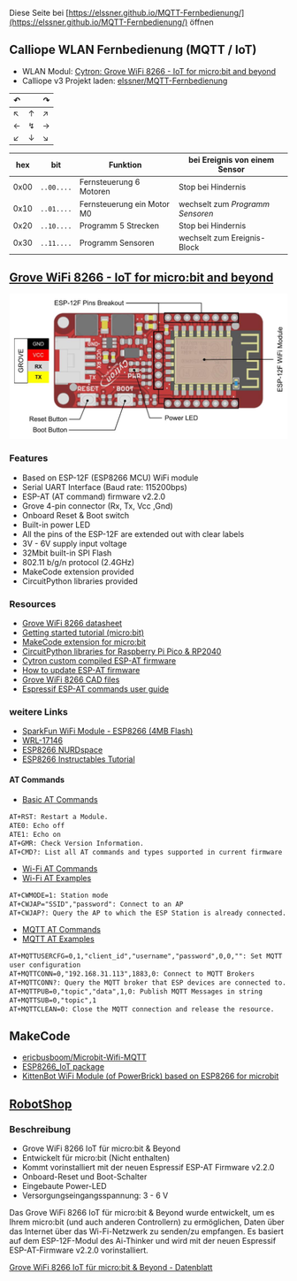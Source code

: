
Diese Seite bei [https://elssner.github.io/MQTT-Fernbedienung/](https://elssner.github.io/MQTT-Fernbedienung/) öffnen

## Calliope WLAN Fernbedienung (MQTT / IoT)

* WLAN Modul: [Cytron: Grove WiFi 8266 - IoT for micro:bit and beyond](doc/)
* Calliope v3 Projekt laden: [elssner/MQTT-Fernbedienung](https://elssner.github.io/MQTT-Fernbedienung/)

↶| |↷
---|---|---
↖|↑|↗
←|↯|→
↙|↓|↘

hex|bit|Funktion|bei Ereignis von einem Sensor
---|---|---|---
0x00|<code>..00....</code>|Fernsteuerung 6 Motoren|Stop bei Hindernis
0x10|<code>..01....</code>|Fernsteuerung ein Motor M0|wechselt zum *Programm Sensoren*
0x20|<code>..10....</code>|Programm 5 Strecken|Stop bei Hindernis
0x30|<code>..11....</code>|Programm Sensoren|wechselt zum Ereignis-Block





## [Grove WiFi 8266 - IoT for micro:bit and beyond](https://www.cytron.io/p-grove-wifi-8266-iot-for-microbit-and-beyond)

![](doc/GRV-WIFI-8266_Layout.jpg)

### Features

* Based on ESP-12F (ESP8266 MCU) WiFi module
* Serial UART Interface (Baud rate: 115200bps)
* ESP-AT (AT command) firmware v2.2.0
* Grove 4-pin connector (Rx, Tx, Vcc ,Gnd)
* Onboard Reset & Boot switch
* Built-in power LED
* All the pins of the ESP-12F are extended out with clear labels
* 3V - 6V supply input voltage
* 32Mbit built-in SPI Flash
* 802.11 b/g/n protocol (2.4GHz)
* MakeCode extension provided
* CircuitPython libraries provided

### Resources

* [Grove WiFi 8266 datasheet](https://docs.google.com/document/d/1ub3WuRrp1F8QijoHCDjOez6SC1mtG5pQglhiPdeB12k/edit) <!-- ?usp=sharing -->
* [Getting started tutorial (micro:bit)](https://www.cytron.io/tutorial/get-started-with-grove-wifi-8266-on-the-microbit/)
* [MakeCode extension for micro:bit](https://github.com/CytronTechnologies/pxt-esp8266)
* [CircuitPython libraries for Raspberry Pi Pico & RP2040](https://github.com/CytronTechnologies/MAKER-PI-PICO/tree/main/Example%20Code/CircuitPython/IoT)
* [Cytron custom compiled ESP-AT firmware](https://github.com/CytronTechnologies/esp-at-binaries)
* [How to update ESP-AT firmware](https://github.com/CytronTechnologies/esp-at-binaries#how-to-update-the-firmware)
* [Grove WiFi 8266 CAD files](https://drive.google.com/drive/folders/1kfOuKsVLOXPVkPTSarWBtlN2XdDNWKZJ) <!-- ?usp=sharing -->
* [Espressif ESP-AT commands user guide](https://docs.espressif.com/projects/esp-at/en/release-v2.2.0.0_esp8266/)

### weitere Links

* [SparkFun WiFi Module - ESP8266 (4MB Flash)](https://www.sparkfun.com/wifi-module-esp8266-4mb-flash.html)
* [WRL-17146](https://cdn.sparkfun.com/assets/f/e/5/6/f/ESP8266ModuleV2.pdf)
* [ESP8266 NURDspace](https://nurdspace.nl/ESP8266)
* [ESP8266 Instructables Tutorial](https://www.instructables.com/Using-the-ESP8266-module/)

#### AT Commands

* [Basic AT Commands](https://docs.espressif.com/projects/esp-at/en/release-v2.2.0.0_esp8266/AT_Command_Set/Basic_AT_Commands.html)
```
AT+RST: Restart a Module.
ATE0: Echo off
ATE1: Echo on
AT+GMR: Check Version Information.
AT+CMD?: List all AT commands and types supported in current firmware
```

* [Wi-Fi AT Commands](https://docs.espressif.com/projects/esp-at/en/release-v2.2.0.0_esp8266/AT_Command_Set/Wi-Fi_AT_Commands.html)
* [Wi-Fi AT Examples](https://docs.espressif.com/projects/esp-at/en/release-v2.2.0.0_esp8266/AT_Command_Examples/TCP-IP_AT_Examples.html)
```
AT+CWMODE=1: Station mode
AT+CWJAP="SSID","password": Connect to an AP
AT+CWJAP?: Query the AP to which the ESP Station is already connected.
```

* [MQTT AT Commands](https://docs.espressif.com/projects/esp-at/en/release-v2.2.0.0_esp8266/AT_Command_Set/MQTT_AT_Commands.html)
* [MQTT AT Examples](https://docs.espressif.com/projects/esp-at/en/release-v2.2.0.0_esp8266/AT_Command_Examples/MQTT_AT_Examples.html)
```
AT+MQTTUSERCFG=0,1,"client_id","username","password",0,0,"": Set MQTT user configuration
AT+MQTTCONN=0,"192.168.31.113",1883,0: Connect to MQTT Brokers
AT+MQTTCONN?: Query the MQTT broker that ESP devices are connected to.
AT+MQTTPUB=0,"topic","data",1,0: Publish MQTT Messages in string
AT+MQTTSUB=0,"topic",1
AT+MQTTCLEAN=0: Close the MQTT connection and release the resource.
```

## MakeCode

* [ericbusboom/Microbit-Wifi-MQTT](https://github.com/ericbusboom/Microbit-Wifi-MQTT)
* [ESP8266_IoT package](https://github.com/elecfreaks/pxt-esp8266iot)
* [KittenBot WiFi Module (of PowerBrick) based on ESP8266 for microbit](https://github.com/Kittenbot/pxt-kittenwifi)


## [RobotShop](https://eu.robotshop.com/de/products/grove-wifi-8266-iot-microbit-beyond)

### Beschreibung

* Grove WiFi 8266 IoT für micro:bit & Beyond
* Entwickelt für micro:bit (Nicht enthalten)
* Kommt vorinstalliert mit der neuen Espressif ESP-AT Firmware v2.2.0
* Onboard-Reset und Boot-Schalter
* Eingebaute Power-LED
* Versorgungseingangsspannung: 3 - 6 V

Das Grove WiFi 8266 IoT für micro:bit & Beyond wurde entwickelt, um es Ihrem micro:bit (und auch anderen Controllern) zu ermöglichen, Daten über das Internet über das Wi-Fi-Netzwerk zu senden/zu empfangen. Es basiert auf dem ESP-12F-Modul des Ai-Thinker und wird mit der neuen Espressif ESP-AT-Firmware v2.2.0 vorinstalliert.

[Grove WiFi 8266 IoT für micro:bit & Beyond - Datenblatt](https://cdn.robotshop.com/media/c/cyt/rb-cyt-321/pdf/grove-wifi-8266-iot-microbit--beyond-datasheet.pdf)
